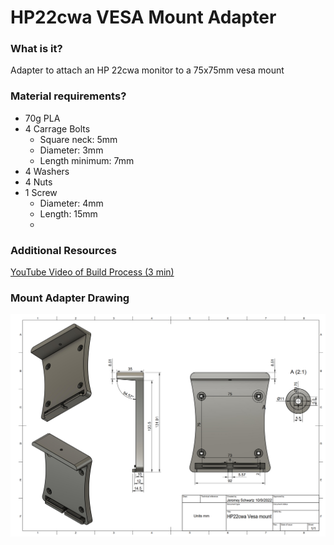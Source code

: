 # HP22cwa  VESA Mount Adapter 




### What is it?
Adapter to attach an HP 22cwa monitor to a 75x75mm vesa mount

### Material requirements? 
 - 70g PLA
 - 4 Carrage Bolts
	 - Square neck: 5mm
	 - Diameter: 3mm
	 - Length minimum: 7mm
 - 4 Washers
 - 4 Nuts
 - 1 Screw
	 - Diameter: 4mm
	 - Length: 15mm
	 - 
 ### Additional Resources
 [ YouTube Video of Build Process (3 min)](https://youtu.be/rdRXjx3tbT0)

### Mount Adapter Drawing

![Adapter Drawing](https://github.com/JS-CTRL/HP22cwa-Vesa-Mount/blob/main/VESA_Drawing_PNG.PNG?raw=true)


